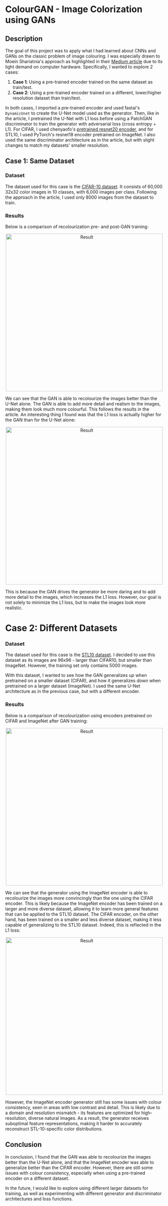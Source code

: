 # ColourGAN - Image Colorization using GANs

## Description

The goal of this project was to apply what I had learned about CNNs and GANs on the classic problem of image colouring. I was especially drawn to Moein Shariatnia's approach as highlighted in their [Medium article](https://medium.com/data-science/colorizing-black-white-images-with-u-net-and-conditional-gan-a-tutorial-81b2df111cd8) due to its light demand on computer hardware. Specifically, I wanted to explore 2 cases:

1. **Case 1**: Using a pre-trained encoder trained on the same dataset as train/test.
2. **Case 2**: Using a pre-trained encoder trained on a different, lower/higher resolution dataset than train/test.

In both cases, I imported a pre-trained encoder and used fastai's `DynamicUnet` to create the U-Net model used as the generator. Then, like in the article, I pretrained the U-Net with L1 loss before using a PatchGAN discriminator to train the generator with adversarial loss (cross entropy + L1). For CIFAR, I used chenyaofo's [pretrained resnet20 encoder](https://github.com/chenyaofo/pytorch-cifar-models), and for STL10, I used PyTorch's resnet18 encoder pretrained on ImageNet. I also used the same discriminator architecture as in the article, but with slight changes to match my datasets' smaller resolution.

## Case 1: Same Dataset

### Dataset

The dataset used for this case is the [CIFAR-10 dataset](https://www.cs.toronto.edu/~kriz/cifar.html). It consists of 60,000 32x32 color images in 10 classes, with 6,000 images per class. Following the approach in the article, I used only 8000 images from the dataset to train.

### Results

Below is a comparison of recolourization pre- and post-GAN training:

<p align="center">
  <img src="images/cifar_recolourized.gif" alt="Result" width="500"/>
</p>

We can see that the GAN is able to recolourize the images better than the U-Net alone. The GAN is able to add more detail and realism to the images, making them look much more colourful. This follows the results in the article. An interesting thing I found was that the L1 loss is actually higher for the GAN than for the U-Net alone:

<p align="center">
  <img src="images/cifar10_unet_vs_gan_loss.png" alt="Result" width="500"/>
</p>

This is because the GAN drives the generator be more daring and to add more detail to the images, which increases the L1 loss. However, our goal is not solely to minimize the L1 loss, but to make the images look more realistic.

# Case 2: Different Datasets

### Dataset

The dataset used for this case is the [STL10 dataset](https://cs.stanford.edu/~acoates/stl10/). I decided to use this dataset as its images are 96x96 - larger than CIFAR10, but smaller than ImageNet. However, the training set only contains 5000 images.

With this dataset, I wanted to see how the GAN generalizes _up_ when pretrained on a smaller dataset (CIFAR), and how it generalizes _down_ when pretrained on a larger dataset (ImageNet). I used the same U-Net architecture as in the previous case, but with a different encoder.

### Results

Below is a comparison of recolourization using encoders pretrained on CIFAR and ImageNet after GAN training:

<p align="center">
  <img src="images/diff_encoders_stl10.gif" alt="Result" width="500"/>
</p>

We can see that the generator using the ImageNet encoder is able to recolourize the images more convincingly than the one using the CIFAR encoder. This is likely because the ImageNet encoder has been trained on a larger and more diverse dataset, allowing it to learn more general features that can be applied to the STL10 dataset. The CIFAR encoder, on the other hand, has been trained on a smaller and less diverse dataset, making it less capable of generalizing to the STL10 dataset. Indeed, this is reflected in the L1 loss:

<p align="center">
  <img src="images/encoder_loss_differences.png" alt="Result" width="500"/>
</p>

However, the ImageNet encoder generator still has some issues with colour consistency, seen in areas with low contrast and detail. This is likely due to a domain and resolution mismatch - its features are optimized for high-resolution, diverse natural images. As a result, the generator receives suboptimal feature representations, making it harder to accurately reconstruct STL-10-specific color distributions.

## Conclusion

In conclusion, I found that the GAN was able to recolourize the images better than the U-Net alone, and that the ImageNet encoder was able to generalize better than the CIFAR encoder. However, there are still some issues with colour consistency, especially when using a pre-trained encoder on a different dataset.

In the future, I would like to explore using different larger datasets for training, as well as experimenting with different generator and discriminator architectures and loss functions.
